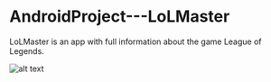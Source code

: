 # AndroidProject---LoLMaster
 LoLMaster is an app with full information about the game League of Legends.
 
![alt text](https://github.com/gabrielMedPel/AndroidProject---LoLMaster/blob/main/DocumentationProjectLoLMaster/Captura%20de%20Tela%202020-12-10%20às%2021.25.31.png?raw=true)
